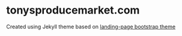 # tonysproducemarket.com

Created using Jekyll theme based on [landing-page bootstrap theme ](http://startbootstrap.com/templates/landing-page/)


